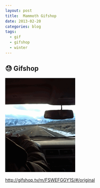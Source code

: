 ```yaml
---
layout: post
title:  Mammoth Gifshop
date: 2013-02-20
categories: blog
tags:
  - gif
  - gifshop
  - winter
---
```


## 😓 Gifshop

![gif](/assets/images/mammoth.gif)

http://gifshop.tv/m/FSWEFGGY1S/#/original
